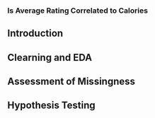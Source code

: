 ### Is Average Rating Correlated to Calories 

## Introduction

## Clearning and EDA

## Assessment of Missingness

## Hypothesis Testing